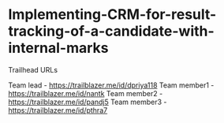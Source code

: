 # Implementing-CRM-for-result-tracking-of-a-candidate-with-internal-marks

Trailhead URLs

Team lead - https://trailblazer.me/id/dpriya118
Team member1 - https://trailblazer.me/id/nantk
Team member2 - https://trailblazer.me/id/pandj5
Team member3 - https://trailblazer.me/id/pthra7
